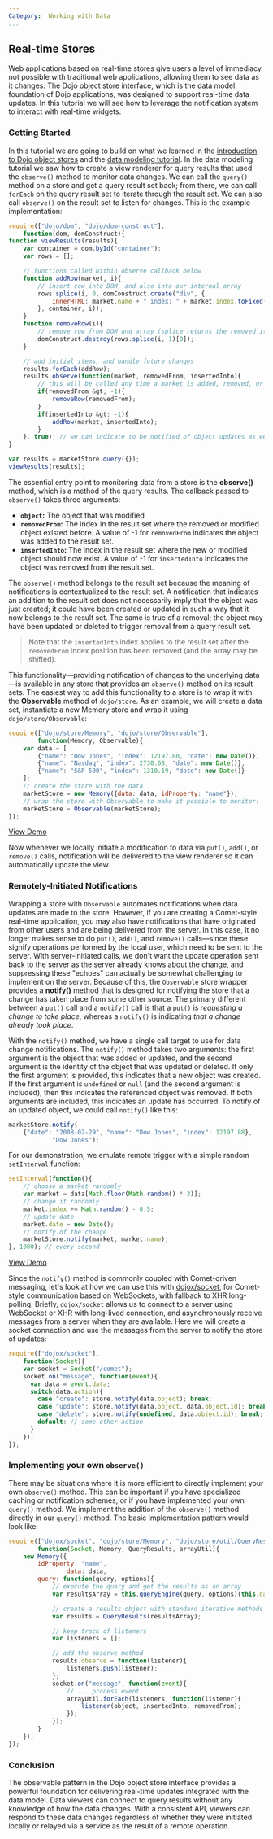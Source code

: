 ```yaml
---
Category:  Working with Data
...
```


## Real-time Stores

Web applications based on real-time stores give users a level of immediacy not possible with traditional web applications, allowing them to see data as it changes. The Dojo object store interface, which is the data model foundation of Dojo applications, was designed to support real-time data updates. In this tutorial we will see how to leverage the notification system to interact with real-time widgets.

### Getting Started

In this tutorial we are going to build on what we learned in the
[introduction to Dojo object stores](../intro_dojo_store/) and the [data modeling tutorial](../data_modeling/).
In the data modeling tutorial we saw how to create a view renderer
for query results that used the `observe()` method to monitor data
changes. We can call the `query()` method on a store and get a query
result set back; from there, we can call `forEach` on the query
result set to iterate through the result set. We can also call
`observe()` on the result set to listen for changes.
This is the example implementation:

```js
require(["dojo/dom", "dojo/dom-construct"],
	function(dom, domConstruct){
function viewResults(results){
	var container = dom.byId("container");
	var rows = [];

	// functions called within observe callback below
	function addRow(market, i){
		// insert row into DOM, and also into our internal array
		rows.splice(i, 0, domConstruct.create("div", {
			innerHTML: market.name + " index: " + market.index.toFixed(2) + " at: " + market.date.toLocaleTimeString()
		}, container, i));
	}
	function removeRow(i){
		// remove row from DOM and array (splice returns the removed items)
		domConstruct.destroy(rows.splice(i, 1)[0]);
	}

	// add initial items, and handle future changes
	results.forEach(addRow);
	results.observe(function(market, removedFrom, insertedInto){
		// this will be called any time a market is added, removed, or updated
		if(removedFrom &gt; -1){
			removeRow(removedFrom);
		}
		if(insertedInto &gt; -1){
			addRow(market, insertedInto);
		}
	}, true); // we can indicate to be notified of object updates as well
}

var results = marketStore.query({});
viewResults(results);
```

The essential entry point to monitoring data from a store is the
**observe()** method, which is a method of the query results.
The callback passed to `observe()` takes three arguments:

*   **`object`:** The object that was modified
*   **`removedFrom`:** The index in the result set where the removed or
modified object existed before. A value of -1 for `removedFrom`
indicates the object was added to the result set.
*   **`insertedInto`:** The index in the result set where the new or
modified object should now exist. A value of -1 for `insertedInto`
indicates the object was removed from the result set.

The `observe()` method belongs to the result set because the meaning
of notifications is contextualized to the result set. A notification that
indicates an addition to the result set does not necessarily imply that the
object was just created; it could have been created or updated in such a way
that it now belongs to the result set. The same is true of a removal;
the object may have been updated or deleted to trigger removal from a query result set.

<!-- protip -->
> Note that the `insertedInto` index applies to
the result set after the `removedFrom` index position has been removed
(and the array may be shifted).

This functionality&mdash;providing notification of changes to the underlying
data&mdash;is available in any store that provides an `observe()`
method on its result sets.  The easiest way to add this functionality to a store
is to wrap it with the **Observable** method of `dojo/store`.
As an example, we will create a data set, instantiate a new Memory store and
wrap it using `dojo/store/Observable`:

```js
require(["dojo/store/Memory", "dojo/store/Observable"],
		function(Memory, Observable){
	var data = [
		{"name": "Dow Jones", "index": 12197.88, "date": new Date()},
		{"name": "Nasdaq", "index": 2730.68, "date": new Date()},
		{"name": "S&P 500", "index": 1310.19, "date": new Date()}
	];
	// create the store with the data
	marketStore = new Memory({data: data, idProperty: "name"});
	// wrap the store with Observable to make it possible to monitor:
	marketStore = Observable(marketStore);
});
```

<a href="demo/demo.html" class="button">View Demo</a>

Now whenever we locally initiate a modification to data via
`put()`, `add()`, or `remove()` calls,
notification will be delivered to the view renderer so it can automatically
update the view.

### Remotely-Initiated Notifications

Wrapping a store with `Observable` automates notifications when
data updates are made to the store. However, if you are creating a Comet-style
real-time application, you may also have notifications that have originated
from other users and are being delivered from the server. In this case, it
no longer makes sense to do `put()`, `add()`, and
`remove()` calls&mdash;since these signify operations performed by
the local user, which need to be sent to the server. With server-initiated calls,
we don't want the update operation sent back to the server as the server
already knows about the change, and suppressing these "echoes" can actually be
somewhat challenging to implement on the server. Because of this, the
`Observable` store wrapper provides a **notify()**
method that is designed for notifying the store that a change has taken place
from some other source. The primary different between a `put()` call
and a `notify()` call is that a `put()` is
_requesting a change to take place_, whereas a `notify()` is
indicating _that a change already took place_.

With the `notify()` method, we have a single call target to use for
data change notifications. The `notify()` method takes two arguments:
the first argument is the object that was added or updated, and the
second argument is the identity of the object that was updated or deleted.
If only the first argument is provided, this indicates that a new object was
created. If the first argument is `undefined` or `null`
(and the second argument is included), then this indicates the referenced object
was removed. If both arguments are included, this indicates an update
has occurred. To notify of an updated object, we could call `notify()`
like this:

```js
marketStore.notify(
	{"date": "2008-02-29", "name": "Dow Jones", "index": 12197.88},
            "Dow Jones");
```

For our demonstration, we emulate remote trigger with a simple random `setInterval` function:

```js
setInterval(function(){
	// choose a market randomly
	var market = data[Math.floor(Math.random() * 3)];
	// change it randomly
	market.index += Math.random() - 0.5;
	// update date
	market.date = new Date();
	// notify of the change
	marketStore.notify(market, market.name);
}, 1000); // every second
```

<a href="demo/demo.html" class="button">View Demo</a>

Since the `notify()` method is commonly coupled with
Comet-driven messaging, let's look at how we can use this with
[dojox/socket](http://www.sitepen.com/blog/2010/10/31/dojo-websocket/),
for Comet-style communication based on WebSockets,
with fallback to XHR long-polling. Briefly, `dojox/socket` allows us to
connect to a server using WebSocket or XHR with long-lived connection, and asynchronously
receive messages from a server when they are available. Here we will create a
socket connection and use the messages from the server to notify the store of updates:

```js
require(["dojox/socket"],
	function(Socket){
	var socket = Socket("/comet");
	socket.on("message", function(event){
	  var data = event.data;
	  switch(data.action){
		case "create": store.notify(data.object); break;
		case "update": store.notify(data.object, data.object.id); break;
		case "delete": store.notify(undefined, data.object.id); break;
		default: // some other action
	  }
	});
});
```

### Implementing your own `observe()`

There may be situations where it is more efficient to directly implement your
own `observe()` method. This can be important if you have
specialized caching or notification schemes, or if you have implemented your own
`query()` method. We implement the addition of the
`observe()` method directly in our `query()` method.
The basic implementation pattern would look like:

```js
require(["dojox/socket", "dojo/store/Memory", "dojo/store/util/QueryResults", "dojo/_base/array"],
		function(Socket, Memory, QueryResults, arrayUtil){
	new Memory({
		idProperty: "name",
                data: data,
		query: function(query, options){
			// execute the query and get the results as an array
			var resultsArray = this.queryEngine(query, options)(this.data));

			// create a results object with standard iterative methods
			var results = QueryResults(resultsArray);

			// keep track of listeners
			var listeners = [];

			// add the observe method
			results.observe = function(listener){
				listeners.push(listener);
			};
			socket.on("message", function(event){
				// ... process event
				arrayUtil.forEach(listeners, function(listener){
					listener(object, insertedInto, removedFrom);
				});
			});
		}
	});
});
```

### Conclusion

The observable pattern in the Dojo object store interface provides a
powerful foundation for delivering real-time updates integrated with the
data model. Data viewers can connect to query results without any knowledge of
how the data changes. With a consistent API, viewers can respond to these
data changes regardless of whether they were initiated locally or relayed via
a service as the result of a remote operation.